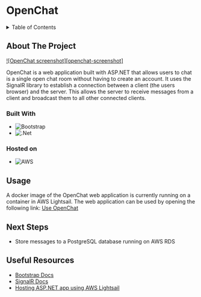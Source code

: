 # OpenChat

<details>
  <summary>Table of Contents</summary>
  <ol>
    <li>
      <a href="#about-the-project">About The Project</a>
      <ul>
        <li><a href="#built-with">Built With</a></li>
      </ul>
      <ul>
        <li><a href="#hosted-on">Hosted on</a></li>
      </ul>
    </li>
    <li><a href="#usage">Usage</a></li>
    <li><a href="#next-steps">Next Steps</a></li>
    <li><a href="#useful-resources">Useful Resources</a></li>
  </ol>
</details>

## About The Project

[![OpenChat screenshot][openchat-screenshot]]()

OpenChat is a web application built with ASP.NET that allows users to chat is a single open chat room without having to create an account. It uses the SignalR library to establish a connection between a client (the users browser) and the server. This allows the server to receive messages from a client and broadcast them to all other connected clients. 

### Built With

* ![Bootstrap](https://img.shields.io/badge/bootstrap-%23563D7C.svg?style=for-the-badge&logo=bootstrap&logoColor=white)
* ![.Net](https://img.shields.io/badge/.NET-5C2D91?style=for-the-badge&logo=.net&logoColor=white)

### Hosted on
* ![AWS](https://img.shields.io/badge/AWS-%23FF9900.svg?style=for-the-badge&logo=amazon-aws&logoColor=white)

## Usage

A docker image of the OpenChat web application is currently running on a container in AWS Lightsail. The web application can be used by opening the following link: [Use OpenChat](https://aspnet-openchat.ug297vgjpbfos.ca-central-1.cs.amazonlightsail.com/)

## Next Steps

- Store messages to a PostgreSQL database running on AWS RDS

## Useful Resources

* [Bootstrap Docs](https://getbootstrap.com/docs/5.3/getting-started/introduction/)
* [SignalR Docs](https://learn.microsoft.com/en-ca/aspnet/core/signalr/introduction?WT.mc_id=dotnet-35129-website&view=aspnetcore-7.0)
* [Hosting ASP.NET app using AWS Lightsail](https://aws.amazon.com/blogs/compute/frictionless-hosting-of-containerized-asp-net-web-apps-using-amazon-lightsail/)

[product-screenshot]: images/screenshot.png